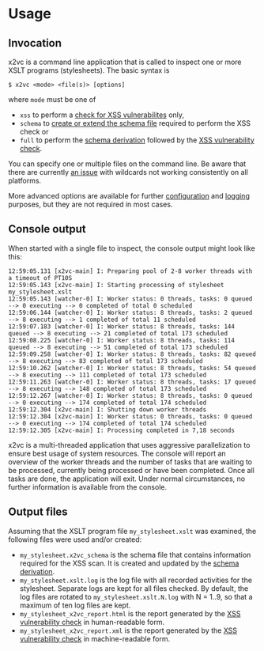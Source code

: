 # Usage

## Invocation

x2vc is a command line application that is called to inspect one or more XSLT programs (stylesheets). The basic syntax is

```
$ x2vc <mode> <file(s)> [options]
```

where `mode` must be one of

 * `xss` to perform a [check for XSS vulnerabilites](usage-xss.html) only,
 * `schema` to [create or extend the schema file](usage-schema.html) required to perform the XSS check or
 * `full` to perform the [schema derivation](usage-schema.html) followed by the [XSS vulnerability check](usage-xss.html).

You can specify one or multiple files on the command line. Be aware that there are currently [an
issue](https://github.com/x2vc/x2vc/issues/3) with wildcards not working consistently on all platforms.

More advanced options are available for further
[configuration](config.html) and [logging](logging.html) purposes, but they are not required in most cases.

## Console output

When started with a single file to inspect, the console output might look like this:

```
12:59:05.131 [x2vc-main] I: Preparing pool of 2-8 worker threads with a timeout of PT10S
12:59:05.143 [x2vc-main] I: Starting processing of stylesheet my_stylesheet.xslt
12:59:05.143 [watcher-0] I: Worker status: 0 threads, tasks: 0 queued --> 0 executing --> 0 completed of total 0 scheduled
12:59:06.144 [watcher-0] I: Worker status: 8 threads, tasks: 2 queued --> 8 executing --> 1 completed of total 11 scheduled
12:59:07.183 [watcher-0] I: Worker status: 8 threads, tasks: 144 queued --> 8 executing --> 21 completed of total 173 scheduled
12:59:08.225 [watcher-0] I: Worker status: 8 threads, tasks: 114 queued --> 8 executing --> 51 completed of total 173 scheduled
12:59:09.258 [watcher-0] I: Worker status: 8 threads, tasks: 82 queued --> 8 executing --> 83 completed of total 173 scheduled
12:59:10.262 [watcher-0] I: Worker status: 8 threads, tasks: 54 queued --> 8 executing --> 111 completed of total 173 scheduled
12:59:11.263 [watcher-0] I: Worker status: 8 threads, tasks: 17 queued --> 8 executing --> 148 completed of total 173 scheduled
12:59:12.267 [watcher-0] I: Worker status: 8 threads, tasks: 0 queued --> 0 executing --> 174 completed of total 174 scheduled
12:59:12.304 [x2vc-main] I: Shutting down worker threads
12:59:12.304 [x2vc-main] I: Worker status: 0 threads, tasks: 0 queued --> 0 executing --> 174 completed of total 174 scheduled
12:59:12.305 [x2vc-main] I: Processing completed in 7,18 seconds
```

x2vc is a multi-threaded application that uses aggressive parallelization to ensure best usage of system resources.
The console will report an overview of the worker threads and the number of tasks that are waiting to be processed,
currently being processed or have been completed. Once all tasks are done, the application will exit. Under normal
circumstances, no further information is available from the console.

## Output files

Assuming that the XSLT program file `my_stylesheet.xslt` was examined, the following files were used and/or created:

 * `my_stylesheet.x2vc_schema` is the schema file that contains information required for the XSS scan. It is created
   and updated by the [schema derivation](usage-schema.html).
 * `my_stylesheet.xslt.log` is the log file with all recorded activities for the stylesheet. Separate logs are kept for
   all files checked. By default, the log files are rotated to `my_stylesheet.xslt.N.log` with N = 1..9, so that a
   maximum of ten log files are kept.
 * `my_stylesheet_x2vc_report.html` is the report generated by the [XSS vulnerability check](usage-xss.html) in
   human-readable form.
 * `my_stylesheet_x2vc_report.xml` is the report generated by the [XSS vulnerability check](usage-xss.html) in
   machine-readable form.


